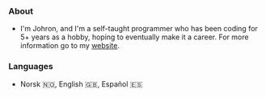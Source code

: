 ### About
- I'm Johron, and I'm a self-taught programmer who has been coding for 5+ years as a hobby, hoping to eventually make it a career. For more information go to my [website](https://johron.one).

### Languages
- Norsk 🇳🇴, English 🇬🇧, Español 🇪🇸
